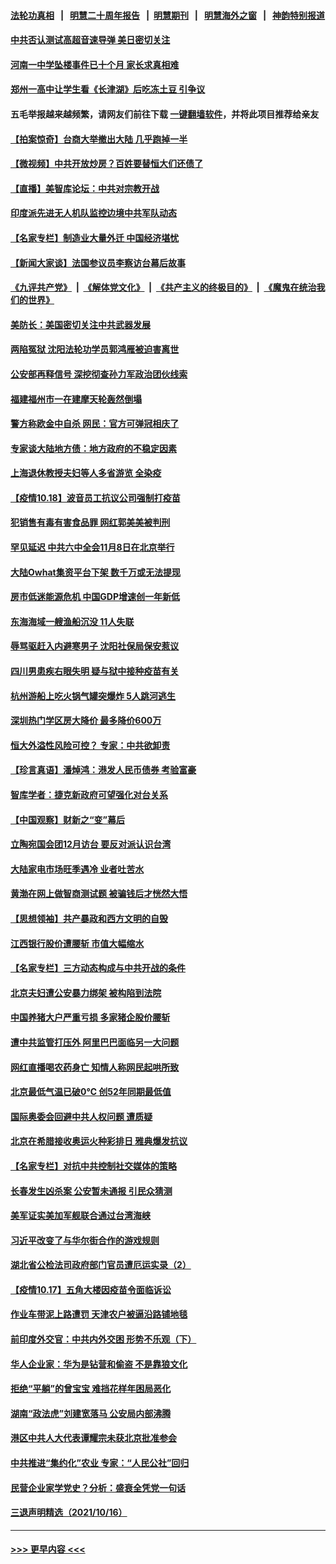 #### [法轮功真相](https://github.com/gfw-breaker/truth/blob/master/README.md?t=0) &nbsp;&nbsp;|&nbsp;&nbsp; [明慧二十周年报告](https://github.com/gfw-breaker/mh-reports/blob/master/README.md?t=0) &nbsp;&nbsp;|&nbsp;&nbsp;[明慧期刊](https://github.com/gfw-breaker/mh-qikan) &nbsp;&nbsp;|&nbsp;&nbsp; [明慧海外之窗](https://github.com/gfw-breaker/mh-news/blob/master/README.md?t=0) &nbsp;&nbsp;|&nbsp;&nbsp; [神韵特别报道](https://github.com/gfw-breaker/mh-news/blob/master/shenyun.md?t=0)
#### [中共否认测试高超音速导弹 美日密切关注](../pages/nsc413/n13313182.md?t=10190351) 
#### [河南一中学坠楼事件已十个月 家长求真相难](../pages/nsc413/n13312151.md?t=10190351) 
#### [郑州一高中让学生看《长津湖》后吃冻土豆 引争议](../pages/nsc413/n13312887.md?t=10190351) 
#### 五毛举报越来越频繁，请网友们前往下载 [一键翻墙软件](https://github.com/gfw-breaker/ssr-accounts)，并将此项目推荐给亲友
#### [【拍案惊奇】台商大举撤出大陆 几乎跑掉一半](../pages/nsc413/n13313044.md?t=10190351) 
#### [【微视频】中共开放炒房？百姓要替恒大们还债了](../pages/nsc413/n13312740.md?t=10190351) 
#### [【直播】美智库论坛：中共对宗教开战](../pages/nsc413/n13312904.md?t=10190351) 
#### [印度派先进无人机队监控边境中共军队动态](../pages/nsc413/n13313046.md?t=10190351) 
#### [【名家专栏】制造业大量外迁 中国经济堪忧](../pages/nsc413/n13312622.md?t=10190351) 
#### [【新闻大家谈】法国参议员李察访台幕后故事](../pages/nsc413/n13308813.md?t=10190351) 
#### [《九评共产党》](https://github.com/begood0513/9ping.md/blob/master/README.md) &nbsp;|&nbsp; [《解体党文化》](../../../../jtdwh.md/blob/master/README.md)  &nbsp;|&nbsp; [《共产主义的终极目的》](../../../../gczydzjmd.md/blob/master/README.md) &nbsp;|&nbsp; [《魔鬼在统治我们的世界》](../../../../mgztzwmdsj.md/blob/master/README.md) 
#### [美防长：美国密切关注中共武器发展](../pages/nsc413/n13312739.md?t=10190351) 
#### [两陷冤狱 沈阳法轮功学员郭鸿雁被迫害离世](../pages/nsc413/n13310194.md?t=10190351) 
#### [公安部再释信号 深挖彻查孙力军政治团伙线索](../pages/nsc413/n13312441.md?t=10190351) 
#### [福建福州市一在建摩天轮轰然倒塌](../pages/nsc413/n13312338.md?t=10190351) 
#### [警方称欧金中自杀 网民：官方可弹冠相庆了](../pages/nsc413/n13312463.md?t=10190351) 
#### [专家谈大陆地方债：地方政府的不稳定因素](../pages/nsc413/n13311535.md?t=10190351) 
#### [上海退休教授夫妇等人多省游览 全染疫](../pages/nsc413/n13311386.md?t=10190351) 
#### [【疫情10.18】波音员工抗议公司强制打疫苗](../pages/nsc413/n13311988.md?t=10190351) 
#### [犯销售有毒有害食品罪 网红郭美美被判刑](../pages/nsc413/n13311993.md?t=10190351) 
#### [罕见延迟 中共六中全会11月8日在北京举行](../pages/nsc413/n13312228.md?t=10190351) 
#### [大陆Owhat集资平台下架 数千万或无法提现](../pages/nsc413/n13312036.md?t=10190351) 
#### [房市低迷能源危机 中国GDP增速创一年新低](../pages/nsc413/n13311933.md?t=10190351) 
#### [东海海域一艘渔船沉没 11人失联](../pages/nsc413/n13311929.md?t=10190351) 
#### [辱骂驱赶入内避寒男子 沈阳社保局保安惹议](../pages/nsc413/n13311680.md?t=10190351) 
#### [四川男患疾右眼失明 疑与狱中接种疫苗有关](../pages/nsc413/n13311238.md?t=10190351) 
#### [杭州游船上吃火锅气罐突爆炸 5人跳河逃生](../pages/nsc413/n13311616.md?t=10190351) 
#### [深圳热门学区房大降价 最多降价600万](../pages/nsc413/n13311144.md?t=10190351) 
#### [恒大外溢性风险可控？ 专家：中共欲卸责](../pages/nsc413/n13311381.md?t=10190351) 
#### [【珍言真语】潘焯鸿：港发人民币债券 考验富豪](../pages/nsc413/n13311280.md?t=10190351) 
#### [智库学者：捷克新政府可望强化对台关系](../pages/nsc413/n13311413.md?t=10190351) 
#### [【中国观察】财新之“变”幕后](../pages/nsc413/n13311253.md?t=10190351) 
#### [立陶宛国会团12月访台 要反对派认识台湾](../pages/nsc413/n13311327.md?t=10190351) 
#### [大陆家电市场旺季遇冷 业者吐苦水](../pages/nsc413/n13310829.md?t=10190351) 
#### [黄渤在网上做智商测试题 被骗钱后才恍然大悟](../pages/nsc413/n13310847.md?t=10190351) 
#### [【思想领袖】共产暴政和西方文明的自毁](../pages/nsc413/n13283489.md?t=10190351) 
#### [江西银行股价遭腰斩 市值大幅缩水](../pages/nsc413/n13310891.md?t=10190351) 
#### [【名家专栏】三方动态构成与中共开战的条件](../pages/nsc413/n13310399.md?t=10190351) 
#### [北京夫妇遭公安暴力绑架 被构陷到法院](../pages/nsc413/n13310517.md?t=10190351) 
#### [中国养猪大户严重亏损 多家猪企股价腰斩](../pages/nsc413/n13310837.md?t=10190351) 
#### [遭中共监管打压外 阿里巴巴面临另一大问题](../pages/nsc413/n13310782.md?t=10190351) 
#### [网红直播喝农药身亡 知情人称网民起哄所致](../pages/nsc413/n13310691.md?t=10190351) 
#### [北京最低气温已破0℃ 创52年同期最低值](../pages/nsc413/n13310584.md?t=10190351) 
#### [国际奥委会回避中共人权问题 遭质疑](../pages/nsc413/n13309583.md?t=10190351) 
#### [北京在希腊接收奥运火种彩排日 雅典爆发抗议](../pages/nsc413/n13310662.md?t=10190351) 
#### [【名家专栏】对抗中共控制社交媒体的策略](../pages/nsc413/n13310382.md?t=10190351) 
#### [长春发生凶杀案 公安暂未通报 引民众猜测](../pages/nsc413/n13310554.md?t=10190351) 
#### [美军证实美加军舰联合通过台湾海峡](../pages/nsc413/n13310453.md?t=10190351) 
#### [习近平改变了与华尔街合作的游戏规则](../pages/nsc413/n13309820.md?t=10190351) 
#### [湖北省公检法司政府部门官员遭厄运实录（2）](../pages/nsc413/n13307275.md?t=10190351) 
#### [【疫情10.17】五角大楼因疫苗令面临诉讼](../pages/nsc413/n13310082.md?t=10190351) 
#### [作业车带泥上路遭罚 天津农户被逼沿路铺地毯](../pages/nsc413/n13310155.md?t=10190351) 
#### [前印度外交官：中共内外交困 形势不乐观（下）](../pages/nsc413/n13308035.md?t=10190351) 
#### [华人企业家：华为是钻营和偷盗 不是靠狼文化](../pages/nsc413/n13309761.md?t=10190351) 
#### [拒绝“平躺”的曾宝宝 难挡花样年困局恶化](../pages/nsc413/n13309476.md?t=10190351) 
#### [湖南“政法虎”刘建宽落马 公安局内部沸腾](../pages/nsc413/n13309921.md?t=10190351) 
#### [港区中共人大代表谭耀宗未获北京批准参会](../pages/nsc413/n13309644.md?t=10190351) 
#### [中共推进“集约化”农业 专家：“人民公社”回归](../pages/nsc413/n13307857.md?t=10190351) 
#### [民营企业家学党史？分析：盛衰全凭党一句话](../pages/nsc413/n13309272.md?t=10190351) 
#### [三退声明精选（2021/10/16）](../pages/nsc413/n13309611.md?t=10190351) 

----
#### [ >>> 更早内容 <<< ](../indexes/nsc413-earlier.md)
